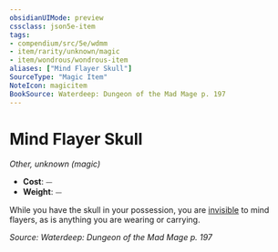 ```yaml
---
obsidianUIMode: preview
cssclass: json5e-item
tags:
- compendium/src/5e/wdmm
- item/rarity/unknown/magic
- item/wondrous/wondrous-item
aliases: ["Mind Flayer Skull"]
SourceType: "Magic Item"
NoteIcon: magicitem
BookSource: Waterdeep: Dungeon of the Mad Mage p. 197
---
```

# Mind Flayer Skull
*Other, unknown (magic)*  

- **Cost**: ⏤
- **Weight**: ⏤

While you have the skull in your possession, you are [invisible](/2-Mechanics/CLI/rules/conditions.md#invisible) to mind flayers, as is anything you are wearing or carrying.

*Source: Waterdeep: Dungeon of the Mad Mage p. 197*